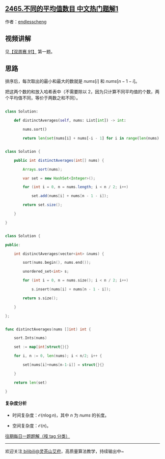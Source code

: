 ## [2465.不同的平均值数目 中文热门题解1](https://leetcode.cn/problems/number-of-distinct-averages/solutions/100000/by-endlesscheng-z7t8)

作者：[endlesscheng](https://leetcode.cn/u/endlesscheng)

## 视频讲解

见[【双周赛 91】](https://www.bilibili.com/video/BV1gd4y1b7qj) 第一题。

## 思路

排序后，每次取出的最小和最大的数就是 $\textit{nums}[i]$ 和 $\textit{nums}[n-1-i]$。

把这两个数的和放入哈希表中（不需要除以 $2$，因为只计算不同平均值的个数，两个平均值不同，等价于两数之和不同）。

```py [sol-Python3]
class Solution:
    def distinctAverages(self, nums: List[int]) -> int:
        nums.sort()
        return len(set(nums[i] + nums[-i - 1] for i in range(len(nums) // 2)))
```

```java [sol-Java]
class Solution {
    public int distinctAverages(int[] nums) {
        Arrays.sort(nums);
        var set = new HashSet<Integer>();
        for (int i = 0, n = nums.length; i < n / 2; i++)
            set.add(nums[i] + nums[n - 1 - i]);
        return set.size();
    }
}
```

```cpp [sol-C++]
class Solution {
public:
    int distinctAverages(vector<int> &nums) {
        sort(nums.begin(), nums.end());
        unordered_set<int> s;
        for (int i = 0, n = nums.size(); i < n / 2; i++)
            s.insert(nums[i] + nums[n - 1 - i]);
        return s.size();
    }
};
```

```go [sol-Go]
func distinctAverages(nums []int) int {
	sort.Ints(nums)
	set := map[int]struct{}{}
	for i, n := 0, len(nums); i < n/2; i++ {
		set[nums[i]+nums[n-1-i]] = struct{}{}
	}
	return len(set)
}
```

#### 复杂度分析

- 时间复杂度：$\mathcal{O}(n\log n)$，其中 $n$ 为 $\textit{nums}$ 的长度。
- 空间复杂度：$\mathcal{O}(n)$。

[往期每日一题题解（按 tag 分类）](https://github.com/EndlessCheng/codeforces-go/blob/master/leetcode/SOLUTIONS.md)

---

欢迎关注[ biIibiIi@灵茶山艾府](https://space.bilibili.com/206214)，高质量算法教学，持续输出中~
